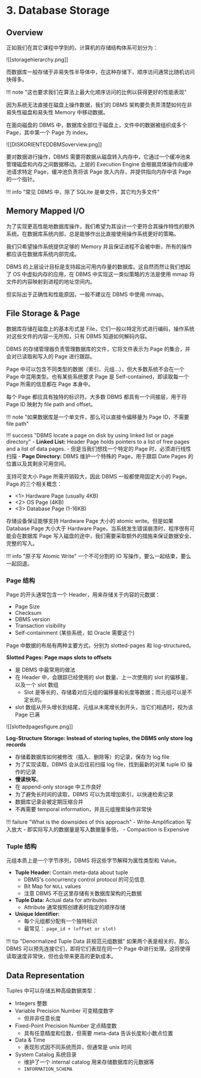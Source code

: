 
# 3. Database Storage

## Overview

正如我们在其它课程中学到的，计算机的存储结构体系可划分为：

![[storagehierarchy.png]]

而数据库一般存储于非易失性半导体中，在这种存储下，顺序访问通常比随机访问快得多。

!!! note "这也要求我们在算法上最大化顺序访问的比例以获得更好的性能表现"

因为系统无法直接在磁盘上操作数据，我们的 DBMS 架构要负责弄清楚如何在非易失性磁盘和易失性 Memory 中移动数据。

在面向磁盘的 DBMS 中，数据库全部位于磁盘上，文件中的数据被组织成多个 Page，其中第一个 Page 为 index。

![[DISKORIENTEDDBMSoverview.png]]

要对数据进行操作，DBMS 需要将数据从磁盘转入内存中，它通过一个缓冲池来管理磁盘和内存之间数据移动。上层的 Execution Engine 会根据具体操作向缓冲池请求特定 Page，缓冲池负责将该 Page 放入内存，并提供指向内存中该 Page 的一个指针。

!!! info "常见 DBMS 中，除了 SQLite 是单文件，其它均为多文件"

## Memory Mapped I/O

为了实现更高性能地数据库操作，我们希望为其设计一个更符合其操作特性的额外系统。在数据库系统内部，总是能够作出比直接使用操作系统更好的策略。

我们只希望操作系统提供足够的 Memory 并且保证进程不会被中断，所有的操作都应该在数据库系统内部完成。

DBMS 的上层设计目标是支持超出可用内存量的数据库。这自然而然让我们想起了 OS 中虚拟内存的应用，在 DBMS 中实现这一类似策略的方法是使用 mmap 将文件的内容映射到进程的地址空间内。

但实际出于正确性和性能原因，一般不建议在 DBMS 中使用 mmap。

## File Storage & Page

数据库存储在磁盘上的基本形式是 File，它们一般以特定形式进行编码，操作系统对这些文件的内容一无所知，只有 DBMS 知道如何解码内容。

DBMS 的存储管理器负责管理数据库的文件，它将文件表示为 Page 的集合，并会对已读取和写入的 Page 进行跟踪。

Page 中可以包含不同类型的数据（索引、元组...），但大多数系统不会在一个 Page 中混用类型。也有某些系统要求 Page 是 Self-contained，即读取每一个 Page 所需的信息都在 Page 本身中。

每个 Page 都应具有独特的标识符。大多数 DBMS 都具有一个间接层，用于将 Page ID 映射为 file path and offset。

!!! note "如果数据库是一个单文件，那么可以直接令偏移量为 Page ID，不需要 file path"

!!! success "DBMS locate a page on disk by using linked list or page directory"
	- **Linked List:** Header Page holds pointers to a list of free pages and a list of data pages.
		- 但是当我们想找一个特定的 Page 时，必须进行线性扫描
	- **Page Directory:** DBMS 维护一个特殊的 Page，用于跟踪 Date Pages 的位置以及其剩余可用空间。

支持可变大小 Page 所需开销较大，因此 DBMS 一般都使用固定大小的 Page。Page 的三个相关概念：

- <1> Hardware Page (usually 4KB)
- <2> OS Page (4KB)
- <3> Database Page (1-16KB)

存储设备保证能够支持 Hardware Page 大小的 atomic write。但是如果 Database Page 大小大于 Hardware Page，当系统发生错误崩溃时，程序很有可能会在数据库 Page 写入磁盘的途中，我们需要采取额外的措施来保证数据安全、完整的写入。

!!! info "原子写 Atomic Write"
	一个不可分割的 IO 写操作，要么一起结束，要么一起回退。

### Page 结构

Page 的开头通常包含一个 Header，用来存储关于内容的元数据：

- Page Size
- Checksum
- DBMS version
- Transaction visibility
- Self-containment (某些系统，如 Oracle 需要这个)

Page 中数据的布局有两种主要方式，分别为 slotted-pages 和 log-structured。

**Slotted Pages: Page maps slots to offsets**

- 是 DBMS 中最常用的做法
- 在 Header 中，会跟踪已经使用的 slot 数量、上一次使用的 slot 的偏移量，以及一个 slot 数组
	- Slot 是等长的，存储着对应元组的偏移量和长度等数据；而元组可以是不定长的。
- slot 数组从开头增长到结尾，元组从末尾增长到开头，当它们相遇时，视为该 Page 已满


![[slottedpagesfigure.png]]

**Log-Structure Storage: Instead of storing tuples, the DBMS only store log records**

- 存储着数据库如何被修改（插入、删除等）的记录，保存为 log file
- 为了实现读取，DBMS 会从后往前扫描 log file，找到最新的对某 tuple ID 操作的记录
- **慢读快写**。
- 在 append-only storage 中工作良好
- 为了避免长时间的读取，DBMS 可以为其增加索引，以快速检索记录
- 数据库记录会被定期压缩合并
- 不再需要 temporal information，并且元组搜索操作非常快

!!! failure "What is the downsides of this approach"
	- Write-Amplification 写入放大
		- 即实际写入的数据量是写入数据量多倍，
	- Compaction is Expensive


### Tuple 结构

元组本质上是一个字节序列，DBMS 将这些字节解释为属性类型和 Value。

- **Tuple Header:** Contain meta-data about tuple
	- DBMS's concurrency control protocol 的可见信息
	- Bit Map for `NULL` values
	- 注意 DBMS 不在这里存储有关数据库架构的元数据
- **Tuple Data:** Actual data for attributes
	- Attribute 通常按照创建表时指定的顺序存储
- **Unique Identifier:**
	- 每个元组都分配有一个独特标识
	- 最常见： `page_id + (offset or slot)`

!!! tip "Denormalized Tuple Data 非规范元组数据"
	如果两个表是相关的，那么 DBMS 可以预先连接它们，即将它们表现在同一个 Page 中进行处理。这将使得读取速度非常快，但也会带来更高的更新成本。

## Data Representation

Tuples 中可以存储五种高级数据类型：

- Integers 整数
- Variable Precision Number 可变精度数字
	- 但并非任意长度
- Fixed-Point Precision Number 定点精度数
	- 具有任意精度和位数，但需要 meta-data 告诉长度和小数点位置
- Data & Time
	- 表现形式因不同系统而异，但通常是 unix 时间
- System Catalog 系统目录
	- 维护了一个 internal catalog 用来存储数据库的元数据等
	- `INFORMATION_SCHEMA`


